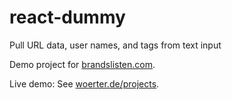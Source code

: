 # react-dummy
Pull URL data, user names, and tags from text input

Demo project for [brandslisten.com](http://brandslisten.com/).

Live demo: See [woerter.de/projects](http://woerter.de/projects/react-dummy/).